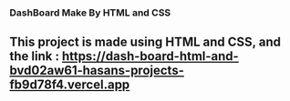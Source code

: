 ### DashBoard Make By HTML and CSS

## This project is made using HTML and CSS, and the link : https://dash-board-html-and-bvd02aw61-hasans-projects-fb9d78f4.vercel.app
